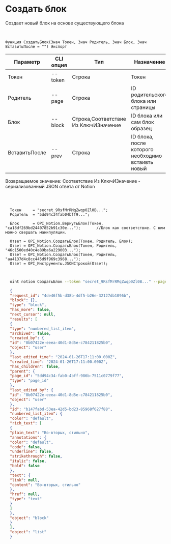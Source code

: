 ﻿---
sidebar_position: 1
---

# Создать блок
 Создает новый блок на основе существующего блока


<br/>


`Функция СоздатьБлок(Знач Токен, Знач Родитель, Знач Блок, Знач ВставитьПосле = "") Экспорт`

  | Параметр | CLI опция | Тип | Назначение |
  |-|-|-|-|
  | Токен | --token | Строка | Токен |
  | Родитель | --page | Строка | ID родительского блока или страницы |
  | Блок | --block | Строка,Соответствие Из КлючИЗначение | ID блока или сам блок образец |
  | ВставитьПосле | --prev | Строка | ID блока, после которого необходимо встаивть новый |

  
  Возвращаемое значение:   Соответствие Из КлючИЗначение - сериализованный JSON ответа от Notion

<br/>




```bsl title="Пример кода"
  
  Токен     = "secret_9RsfMrRMqZwqp0Zl0B...";
  Родитель  = "5dd94c34fab04bff9...";
  
  Блок      = OPI_Notion.ВернутьБлок(Токен, "ca18df269bd24407852b91c30e...");       //Блок как соответствие. С ним можно свершать манипуляции.
  
  Ответ = OPI_Notion.СоздатьБлок(Токен, Родитель, Блок);
  Ответ = OPI_Notion.СоздатьБлок(Токен, Родитель, "46c1500ed40c4e89ba6a229003...");
  Ответ = OPI_Notion.СоздатьБлок(Токен, Родитель, "aa4137d4c8cc445d9f969c3968...");
  Ответ = OPI_Инструменты.JSONСтрокой(Ответ);
  
```
	


```sh title="Пример команды CLI"
    
  oint notion СоздатьБлок --token "secret_9RsfMrRMqZwqp0Zl0B..." --page "5dd94c34fab04bff9..." --block %block% --prev %prev%

```

```json title="Результат"
  {
  "request_id": "4de46f5b-d38b-4df5-b26e-32127db1096b",
  "block": {},
  "type": "block",
  "has_more": false,
  "next_cursor": null,
  "results": [
  {
  "type": "numbered_list_item",
  "archived": false,
  "created_by": {
  "id": "8b07422e-eeea-40d1-8d5e-c784211825b0",
  "object": "user"
  },
  "last_edited_time": "2024-01-26T17:11:00.000Z",
  "created_time": "2024-01-26T17:11:00.000Z",
  "has_children": false,
  "parent": {
  "page_id": "5dd94c34-fab0-4bff-986b-7511c0779f77",
  "type": "page_id"
  },
  "last_edited_by": {
  "id": "8b07422e-eeea-40d1-8d5e-c784211825b0",
  "object": "user"
  },
  "id": "b147fabd-53ea-42d5-bd23-85968f627f88",
  "numbered_list_item": {
  "color": "default",
  "rich_text": [
  {
  "plain_text": "Во-вторых, стильно",
  "annotations": {
  "color": "default",
  "code": false,
  "underline": false,
  "strikethrough": false,
  "italic": false,
  "bold": false
  },
  "text": {
  "link": null,
  "content": "Во-вторых, стильно"
  },
  "href": null,
  "type": "text"
  }
  ]
  },
  "object": "block"
  }
  ],
  "object": "list"
  }
```
